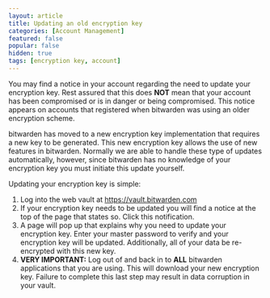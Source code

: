 ```yaml
---
layout: article
title: Updating an old encryption key
categories: [Account Management]
featured: false
popular: false
hidden: true
tags: [encryption key, account]
---
```


You may find a notice in your account regarding the need to update your encryption key. Rest assured that this does **NOT** mean that your account has been compromised or is in danger or being compromised. This notice appears on accounts that registered when bitwarden was using an older encryption scheme.

bitwarden has moved to a new encryption key implementation that requires a new key to be generated. This new encryption key allows the use of new features in bitwarden. Normally we are able to handle these type of updates automatically, however, since bitwarden has no knowledge of your encryption key you must initiate this update yourself.

Updating your encryption key is simple:

1. Log into the web vault at <https://vault.bitwarden.com>
2. If your encryption key needs to be updated you will find a notice at the top of the page that states so. Click this notification.
3. A page will pop up that explains why you need to update your encryption key. Enter your master password to verify and your encryption key will be updated. Additionally, all of your data be re-encrypted with this new key.
4. **VERY IMPORTANT:** Log out of and back in to **ALL** bitwarden applications that you are using. This will download your new encryption key. Failure to complete this last step may result in data corruption in your vault.
